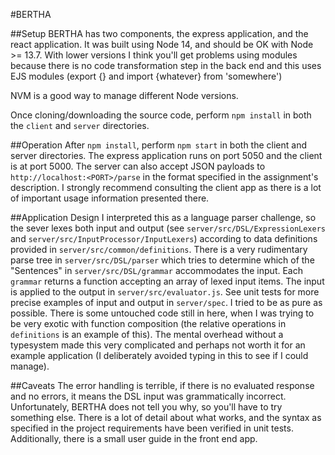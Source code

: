 #BERTHA

##Setup
BERTHA has two components, the express application, and the react application.
It was built using Node 14, and should be OK with Node >= 13.7. With lower versions I think you'll get problems
using modules because there is no code transformation step in the back end and this uses EJS modules (export {} and 
import {whatever} from 'somewhere')

NVM is a good way to manage different Node versions.

Once cloning/downloading the source code, perform `npm install` in both the `client` and `server` directories.

##Operation
After `npm install`, perform `npm start` in both the client and server directories.
The express application runs on port 5050 and the client is at port 5000. The server can also accept JSON payloads to
`http://localhost:<PORT>/parse` in the format specified in the assignment's description. I strongly recommend
consulting the client app as there is a lot of important usage information presented there.

##Application Design
I interpreted this as a language parser challenge, so the sever lexes both input and output
(see `server/src/DSL/ExpressionLexers` and `server/src/InputProcessor/InputLexers`) according to data definitions provided in
`server/src/common/definitions`. There is a very rudimentary parse tree in `server/src/DSL/parser` which tries to determine
which of the "Sentences" in `server/src/DSL/grammar` accommodates the input. Each `grammar` returns a function accepting an
array of lexed input items. The input is applied to the output in `server/src/evaluator.js`. See unit tests for more precise
examples of input and output in `server/spec`. I tried to be as pure as possible. There is some untouched code still in here,
when I was trying to be very exotic with function composition (the relative operations in `definitions` is an example of this).
The mental overhead without a typesystem made this very complicated and perhaps not worth it for an example application (I deliberately avoided typing in this to see if I could manage).

##Caveats
The error handling is terrible, if there is no evaluated response and no errors, it means the DSL input was grammatically incorrect.
Unfortunately, BERTHA does not tell you why, so you'll have to try something else. There is a lot of detail about what works,
and the syntax as specified in the project requirements have been verified in unit tests. Additionally, there is a small user guide in the front end app.